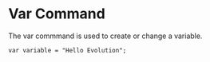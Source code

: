 # Var Command
The var commmand is used to create or change a variable. 
```
var variable = "Hello Evolution";
```